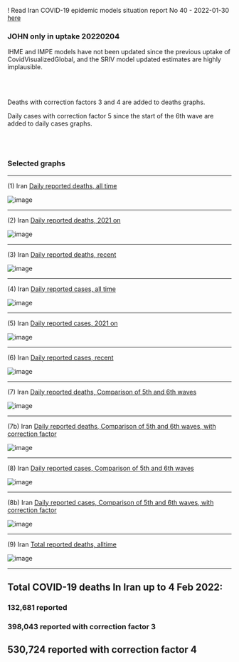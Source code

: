 ! Read Iran COVID-19 epidemic models situation report No 40 - 2022-01-30 [here](https://github.com/pourmalek/covir2/blob/main/situation%20reports/40%20Iran%20COVID-19%20epidemic%20models%20situation%20report%20No%2040%20–%202022-01-30.pdf)

### JOHN only in uptake 20220204

IHME and IMPE models have not been updated since the previous uptake of CovidVisualizedGlobal, and the SRIV model updated estimates are highly implausible. 

<br/><br/>

Deaths with correction factors 3 and 4 are added to deaths graphs.  

Daily cases with correction factor 5 since the start of the 6th wave are added to daily cases graphs.  

<br/><br/>

### Selected graphs

******

(1) Iran [Daily reported deaths, all time](https://github.com/pourmalek/covir2/blob/main/20220204/output/merge/graph%2011%20COVID-19%20daily%20deaths%2C%20Iran%2C%20JOHN%2C%20all%20time.pdf)

![image](https://user-images.githubusercontent.com/30849720/152652649-3cc9080a-a426-47a6-bfc3-37b62ccbdf66.png)

******

(2) Iran [Daily reported deaths, 2021 on](https://github.com/pourmalek/covir2/blob/main/20220204/output/merge/graph%2012%20COVID-19%20daily%20deaths%2C%20Iran%2C%20JOHN%2C%202021.pdf)

![image](https://user-images.githubusercontent.com/30849720/152652717-5572303c-34be-407d-8757-9de710568ac2.png)

******

(3) Iran [Daily reported deaths, recent](https://github.com/pourmalek/covir2/blob/main/20220204/output/merge/graph%2012%20COVID-19%20daily%20deaths%2C%20Iran%2C%20JOHN%2C%202022.pdf)

![image](https://user-images.githubusercontent.com/30849720/152652743-1465146c-7815-4daf-b753-dfb927503121.png)

******

(4) Iran [Daily reported cases, all time](https://github.com/pourmalek/covir2/blob/main/20220204/output/merge/graph%2021%20COVID-19%20daily%20cases%2C%20Iran%2C%20JOHN%2C%20all%20time.pdf)

![image](https://user-images.githubusercontent.com/30849720/152652770-ef88b9cd-a188-42a4-b2e7-c5d7638f3358.png)

******

(5) Iran [Daily reported cases, 2021 on](https://github.com/pourmalek/covir2/blob/main/20220204/output/merge/graph%2022%20COVID-19%20daily%20cases%2C%20Iran%2C%20JOHN%2C%202021.pdf)

![image](https://user-images.githubusercontent.com/30849720/152652822-8fbfa17d-f493-45ad-b888-b712f1ed26aa.png)

******

(6) Iran [Daily reported cases, recent](https://github.com/pourmalek/covir2/blob/main/20220204/output/merge/graph%2022%20COVID-19%20daily%20cases%2C%20Iran%2C%20JOHN%2C%202022.pdf)

![image](https://user-images.githubusercontent.com/30849720/152652840-18bbab27-284e-4298-bfd4-7f7160eb3f33.png)

******

(7) Iran [Daily reported deaths, Comparison of 5th and 6th waves](https://github.com/pourmalek/covir2/blob/main/20220204/output/merge/graph%2031%20COVID-19%20daily%20cases%2C%20Iran%2C%20JOHN%2C%205th%20and%206th%20waves.pdf)

![image](https://user-images.githubusercontent.com/30849720/152652869-4ef1ace2-48f9-49af-969d-559cecb2ba5d.png)

******

(7b) Iran [Daily reported deaths, Comparison of 5th and 6th waves, with correction factor](https://github.com/pourmalek/covir2/blob/main/20220204/output/merge/graph%2031b%20COVID-19%20daily%20cases%2C%20Iran%2C%20JOHN%2C%205th%20and%206th%20waves.pdf)

![image](https://user-images.githubusercontent.com/30849720/152653230-e3a4e4ef-ab8d-4bd9-836f-286337399747.png)

******

(8) Iran [Daily reported cases, Comparison of 5th and 6th waves](https://github.com/pourmalek/covir2/blob/main/20220204/output/merge/graph%2032%20COVID-19%20daily%20deaths%2C%20Iran%2C%20JOHN%2C%205th%20and%206th%20waves.pdf)

![image](https://user-images.githubusercontent.com/30849720/152652885-d8c2b523-e4bc-44c5-a7d8-592b4f6bf5e8.png)

******

(8b) Iran [Daily reported cases, Comparison of 5th and 6th waves, with correction factor](https://github.com/pourmalek/covir2/blob/main/20220204/output/merge/graph%2032b%20COVID-19%20daily%20deaths%2C%20Iran%2C%20JOHN%2C%205th%20and%206th%20waves.pdf)

![image](https://user-images.githubusercontent.com/30849720/152653310-cbf94c9b-86b0-4427-9bad-8cbae675a32b.png)

******

(9) Iran [Total reported deaths, alltime](https://github.com/pourmalek/covir2/blob/main/20220204/output/merge/graph%2033%20COVID-19%20total%20deaths%2C%20Iran%2C%20JOHN.pdf)

![image](https://user-images.githubusercontent.com/30849720/152653126-a8ab4e72-bbdd-4f54-a968-37a503951510.png)

******

## Total COVID-19 deaths In Iran up to 4 Feb 2022:
 
### 132,681 reported	

### 398,043 reported with correction factor 3	

## 530,724 reported with correction factor 4

